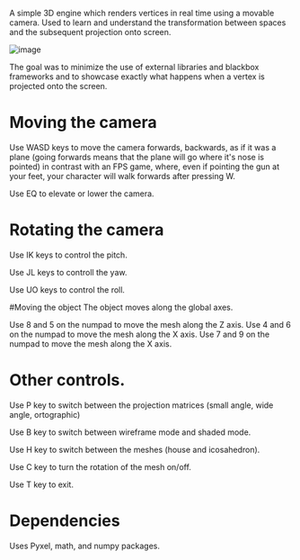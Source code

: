 A simple 3D engine which renders vertices in real time using a movable camera. Used to learn and understand the transformation between spaces and the subsequent projection onto screen.

![image](https://user-images.githubusercontent.com/74743561/121445985-dc198400-c992-11eb-9768-007a3f1d0af3.png)


The goal was to minimize the use of external libraries and blackbox frameworks and to showcase exactly what happens when a vertex is projected onto the screen. 
# Moving the camera
Use WASD keys to move the camera forwards, backwards, as if it was a plane (going forwards means that the plane will go where it's nose is pointed) in contrast with an FPS game, where, even if pointing the gun at your feet, your character will walk forwards after pressing W.

Use EQ to elevate or lower the camera.
# Rotating the camera
Use IK keys to control the pitch.

Use JL keys to controll the yaw.

Use UO keys to control the roll.

#Moving the object
The object moves along the global axes.

Use 8 and 5 on the numpad to move the mesh along the Z axis.
Use 4 and 6 on the numpad to move the mesh along the X axis.
Use 7 and 9 on the numpad to move the mesh along the X axis.


# Other controls.
Use P key to switch between the projection matrices (small angle, wide angle, ortographic)

Use B key to switch between wireframe mode and shaded mode.

Use H key to switch between the meshes (house and icosahedron).

Use C key to turn the rotation of the mesh on/off.

Use T key to exit.
# Dependencies
Uses Pyxel, math, and numpy packages.
